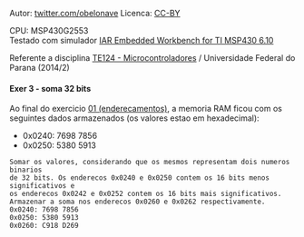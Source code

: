 Autor: [twitter.com/obelonave](https://twitter.com/obelonave)
Licenca: [CC-BY](http://creativecommons.org/licenses/)

CPU: MSP430G2553  
Testado com simulador [IAR Embedded Workbench for TI MSP430 6.10](http://www.iar.com/Products/IAR-Embedded-Workbench/TI-MSP430/)


Referente a disciplina [TE124 - Microcontroladores](http://www.eletrica.ufpr.br/p/disciplinas:te124)  / Universidade Federal do Parana (2014/2)

#### Exer 3 - soma 32 bits


Ao final do exercicio [01 (enderecamentos)](https://github.com/wsilverio/MSP430-ASM/tree/master/exer01%20-%20enderecamentos), a memoria RAM ficou com os seguintes
dados armazenados (os valores estao em hexadecimal):

* 0x0240: 7698 7856
* 0x0250: 5380 5913

```
Somar os valores, considerando que os mesmos representam dois numeros binarios
de 32 bits. Os enderecos 0x0240 e 0x0250 contem os 16 bits menos significativos e
os enderecos 0x0242 e 0x0252 contem os 16 bits mais significativos.
Armazenar a soma nos enderecos 0x0260 e 0x0262 respectivamente.
0x0240: 7698 7856
0x0250: 5380 5913
0x0260: C918 D269
```

